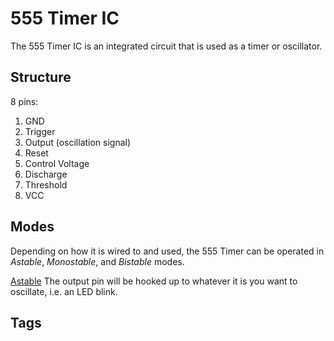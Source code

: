 # 555 Timer IC 

The 555 Timer IC is an integrated circuit that is used as a timer or oscillator.  

## Structure
8 pins:  
1. GND
2. Trigger  
3. Output (oscillation signal)  
4. Reset  
5. Control Voltage  
6. Discharge  
7. Threshold  
8. VCC  

## Modes
Depending on how it is wired to and used, the 555 Timer can be operated in *Astable*, *Monostable*, and *Bistable* modes.

[Astable](https://duckduckgo.com/?q=555+timer+scehmatic+astable&t=newext&atb=v344-1&iar=images&iax=images&ia=images&iai=https%3A%2F%2Fcontent.instructables.com%2FORIG%2FFAH%2F5BGI%2FHJGE1W5U%2FFAH5BGIHJGE1W5U.png%3Fauto%3Dwebp)
The output pin will be hooked up to whatever it is you want to oscillate, i.e. an LED blink.  

## Tags
